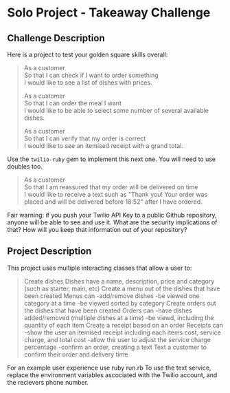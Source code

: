 # Solo Project - Takeaway Challenge

## Challenge Description

Here is a project to test your golden square skills overall:

> As a customer  
> So that I can check if I want to order something  
> I would like to see a list of dishes with prices.
> 
> As a customer  
> So that I can order the meal I want  
> I would like to be able to select some number of several available dishes.
> 
> As a customer  
> So that I can verify that my order is correct  
> I would like to see an itemised receipt with a grand total.

Use the `twilio-ruby` gem to implement this next one. You will need to use
doubles too.

> As a customer  
> So that I am reassured that my order will be delivered on time  
> I would like to receive a text such as "Thank you! Your order was placed and
> will be delivered before 18:52" after I have ordered.

Fair warning: if you push your Twilio API Key to a public Github repository,
anyone will be able to see and use it. What are the security implications of
that? How will you keep that information out of your repository?

## Project Description

This project uses multiple interacting classes that allow a user to:
> Create dishes
  Dishes have a name, description, price and category (such as starter, main, etc)
>Create a menu out of the dishes that have been created
 Menus can -add/remove dishes
           -be viewed one category at a time
           -be viewed sorted by category
>Create orders out the dishes that have been created
 Orders can -have dishes added/removed (multiple dishes at a time)
             -be viewd, including the quantity of each item
>Create a receipt based on an order
 Receipts can -show the user an itemised receipt including each items cost, service charge, and total cost
              -allow the user to adjust the service charge percentage
              -confirm an order, creating a text
>Text a customer to confirm their order and delivery time

For an example user experience use ruby run.rb
To use the text service, replace the environment variables ascociated with the Twilio account, and the recievers phone number.
  
